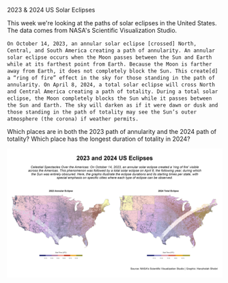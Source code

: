 2023 & 2024 US Solar Eclipses

This week we're looking at the paths of solar eclipses in the United States. The data comes from NASA's Scientific Visualization Studio.

    On October 14, 2023, an annular solar eclipse [crossed] North, Central, and South America creating a path of annularity. An annular solar eclipse occurs when the Moon passes between the Sun and Earth while at its farthest point from Earth. Because the Moon is farther away from Earth, it does not completely block the Sun. This create[d] a “ring of fire” effect in the sky for those standing in the path of annularity. On April 8, 2024, a total solar eclipse will cross North and Central America creating a path of totality. During a total solar eclipse, the Moon completely blocks the Sun while it passes between the Sun and Earth. The sky will darken as if it were dawn or dusk and those standing in the path of totality may see the Sun’s outer atmosphere (the corona) if weather permits.

Which places are in both the 2023 path of annularity and the 2024 path of totality? Which place has the longest duration of totality in 2024?

![Plot](img/plot.jpg)